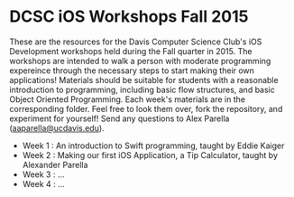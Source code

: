 DCSC iOS Workshops Fall 2015
===

These are the resources for the Davis Computer Science Club's iOS Development workshops held during the Fall quarter in 2015. The workshops are intended to walk a person with moderate programming expereince through the necessary steps to start making their own applications! Materials should be suitable for students with a reasonable introduction to programming, including basic flow structures, and basic Object Oriented Programming. Each week's materials are in the corresponding folder. Feel free to look them over, fork the repository, and experiment for yourself! Send any questions to Alex Parella (aaparella@ucdavis.edu). 

- Week 1 : An introduction to Swift programming, taught by Eddie Kaiger
- Week 2 : Making our first iOS Application, a Tip Calculator, taught by Alexander Parella
- Week 3 : ... 
- Week 4 : ...

